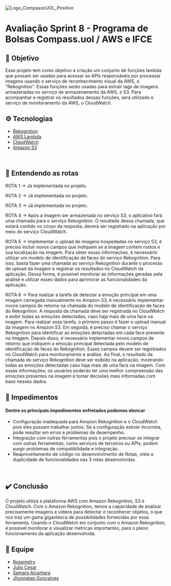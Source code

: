 ![Logo_CompassoUOL_Positivo](https://user-images.githubusercontent.com/94761781/212589731-3d9e9380-e9ea-4ea2-9f52-fc6595f8d3f0.png)
# Avaliação Sprint 8 - Programa de Bolsas Compass.uol / AWS e IFCE

## 📝 Objetivo

Esse projeto tem como objetivo a criação um conjunto de funções lambda que possam ser usadas para acessar as APIs responsáveis por processar imagens usando o serviço de reconhecimento visual da AWS, o "Rekognition". Essas funções serão usadas para extrair tags de imagens armazenadas no serviço de armazenamento da AWS, o S3. Para acompanhar e registrar os resultados dessas funções, será utilizado o serviço de monitoramento da AWS, o CloudWatch.
<br/>

## ⚙️ Tecnologias

* [Rekognition](https://aws.amazon.com/pt/rekognition/)
* [AWS Lambda](https://aws.amazon.com/pt/lambda/)
* [CloudWatch](https://aws.amazon.com/pt/cloudwatch/)
* [Amazon S3](https://aws.amazon.com/pt/s3/) 
<br/>

## 🔀 Entendendo as rotas

ROTA 1 → Já implementada no projeto.

ROTA 2 → Já implementada no projeto.

ROTA 3 → Já implementada no projeto.

ROTA 4 → Após a imagem ser armazenada no serviço S3, o aplicativo fará uma chamada para o serviço Rekognition. O resultado dessa chamada, que estará contido no corpo da resposta, deverá ser registrado na aplicação por meio do serviço CloudWatch.

ROTA 5 → Implementar o upload de imagens hospedadas no serviço S3, é preciso incluir novos campos que indiquem se a imagem contém rostos e sua localização na imagem. Para obter essas informações, é necessário utilizar um modelo de identificação de faces do serviço Rekognition. Para isso, basta fazer uma chamada ao serviço Rekognition durante o processo de upload da imagem e registrar os resultados no CloudWatch da aplicação. Dessa forma, é possível monitorar as informações geradas pela análise e utilizar esses dados para aprimorar as funcionalidades da aplicação.

ROTA 6 → Para realizar a tarefa de detectar a emoção principal em uma imagem carregada manualmente no Amazon S3, é necessário implementar novos campos de retorno na chamada do modelo de identificação de faces do Rekognition. A resposta da chamada deve ser registrada no CloudWatch e exibir todas as emoções detectadas, caso haja mais de uma face na imagem. Para realizar essa tarefa, o primeiro passo é fazer o upload manual da imagem no Amazon S3. Em seguida, é preciso chamar o serviço Rekognition para identificar as emoções detectadas em cada face presente na imagem. Depois disso, é necessário implementar novos campos de retorno que indiquem a emoção principal detectada pelo modelo de identificação de faces do Rekognition. Esses campos devem ser registrados no CloudWatch para monitoramento e análise. Ao final, o resultado da chamada do serviço Rekognition deve ser exibido na aplicação, mostrando todas as emoções detectadas caso haja mais de uma face na imagem. Com essas informações, os usuários poderão ter uma melhor compreensão das emoções presentes na imagem e tomar decisões mais informadas com base nesses dados.
<br/>


## 🚫 Impedimentos
#### Dentre os principais impedimentos enfretados podemos elencar

- Configuração inadequada para Amazon Rekognition e o CloudWatch pois  eles possam trabalhar juntos. Se a configuração estiver incorreta, pode resultar em erros e problemas de desempenho.
- Integração com outras ferramentas pois o projeto precisar se integrar com outras ferramentas, como serviços de terceiros ou APIs, podem surgir problemas de compatibilidade e integração.
- Reaproveitamento de código no desenvolvimento de Rotas, visto a duplicidade de funcionalidades nas 3 rotas desenvolvidas

<br/>

## ✔️ Conclusão

O projeto utiliza a plataforma AWS com Amazon Rekognition, S3 e CloudWatch. Com o Amazon Rekognition, temos a capacidade de analisar precisamente imagens e vídeos para detectar e reconhecer objetos, o que nos traz um gama gigantesca de possibilidades fornecidas por essa ferramenta. Usando o CloudWatch em conjunto com o Amazon Rekognition, é possível monitorar e visualizar métricas importantes, para o pleno funcionamento da aplicação desenvolvida.
<br/>

## 👥 Equipe

* [Rosemelry](https://github.com/Rosemelry)
* [Julio Cesar](https://github.com/JC-Rodrigues)
* [Samara Alcantara](https://github.com/SamaraAlcantara)
* [Jhonnatan Gonçalves](https://github.com/jhonatangoncalvespereira)
